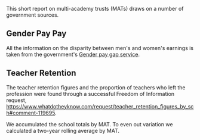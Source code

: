 This short report on multi-academy trusts (MATs) draws on a number of government sources.




## Gender Pay Pay
All the information on the disparity between men's and women's earnings is taken from the government's [Gender pay gap service](https://gender-pay-gap.service.gov.uk/).


## Teacher Retention
The teacher retention figures and the proportion of teachers who left the profession were found through a successful Freedom of Information request, https://www.whatdotheyknow.com/request/teacher_retention_figures_by_sch#comment-119695.

We accumulated the school totals by MAT. To even out variation we calculated a two-year rolling average by MAT.


